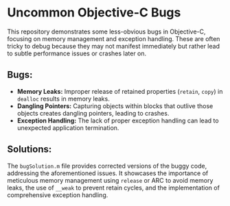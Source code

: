 # Uncommon Objective-C Bugs

This repository demonstrates some less-obvious bugs in Objective-C, focusing on memory management and exception handling.  These are often tricky to debug because they may not manifest immediately but rather lead to subtle performance issues or crashes later on.

## Bugs:

* **Memory Leaks:** Improper release of retained properties (`retain`, `copy`) in `dealloc` results in memory leaks.
* **Dangling Pointers:** Capturing objects within blocks that outlive those objects creates dangling pointers, leading to crashes.
* **Exception Handling:** The lack of proper exception handling can lead to unexpected application termination.

## Solutions:

The `bugSolution.m` file provides corrected versions of the buggy code, addressing the aforementioned issues.  It showcases the importance of meticulous memory management using `release` or ARC to avoid memory leaks, the use of `__weak` to prevent retain cycles, and the implementation of comprehensive exception handling.